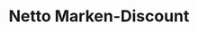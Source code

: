 ---
title: "Netto Marken-Discount"
url: /bielefeld/netto-marken-discount-joellenbecker-strasse/
shop: Supermarkt
---